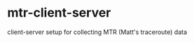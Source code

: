 mtr-client-server
=================

client-server setup for collecting MTR (Matt's traceroute) data
